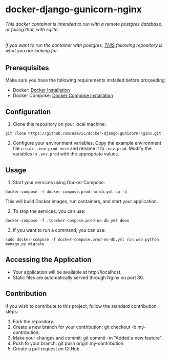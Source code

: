 # docker-django-gunicorn-nginx

###### This docker container is intended to run with a remote postgres database, or failing that, with sqlite.
###### If you want to run the container with postgres, [THIS](https://github.com/ezevic/docker-postgres-django-gunicorn-nginx) following repository is what you are looking for.

## Prerequisites

Make sure you have the following requirements installed before proceeding:

- Docker: [Docker Installation](https://docs.docker.com/get-docker/)
- Docker Compose: [Docker Compose Installation](https://docs.docker.com/compose/install/)

## Configuration

1. Clone this repository on your local machine:
 ```shell
git clone https://github.com/ezevic/docker-django-gunicorn-nginx.git
```

2. Configure your environment variables. Copy the example environment file `create-.env.prod-here` and rename it to `.env.prod`. Modify the variables in `.env.prod` with the appropriate values.

## Usage

1. Start your services using Docker Compose:
```shell
docker-compose -f docker-compose.prod-no-db.yml up -d
```

This will build Docker images, run containers, and start your application.

2. To stop the services, you can use:
 ```shell
docker-compose -f .\docker-compose.prod-no-db.yml down
```

3. If you want to run a command, you can use:
```shell
sudo docker-compose -f docker-compose.prod-no-db.yml run web python manage.py migrate
```

## Accessing the Application
- Your application will be available at http://localhost.
- Static files are automatically served through Nginx on port 80.

## Contribution
If you wish to contribute to this project, follow the standard contribution steps:

1. Fork the repository.
2. Create a new branch for your contribution: git checkout -b my-contribution.
3. Make your changes and commit: git commit -m "Added a new feature".
4. Push to your branch: git push origin my-contribution.
5. Create a pull request on GitHub.